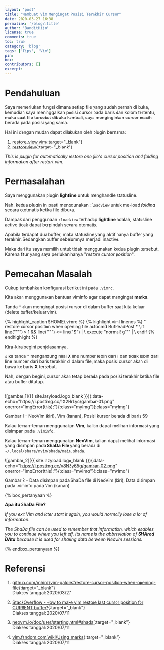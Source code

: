 ```yaml
---
layout: 'post'
title: "Membuat Vim Mengingat Posisi Terakhir Cursor"
date: 2020-03-27 16:38
permalink: '/blog/:title'
author: 'BanditHijo'
license: true
comments: true
toc: true
category: 'blog'
tags: ['Tips', 'Vim']
pin:
hot:
contributors: []
excerpt:
---
```


<!-- BANNER OF THE POST -->
<!-- <img class="post&#45;body&#45;img" src="{{ site.lazyload.logo_blank_banner }}" data&#45;echo="#" alt="banner"> -->

# Pendahuluan

Saya memerlukan fungsi dimana setiap file yang sudah pernah di buka, kemudian saya meninggalkan posisi cursor pada baris dan kolom tertentu, maka saat file tersebut dibuka kembali, saya menginginkan cursor masih berada pada posisi yang sama.

Hal ini dengan mudah dapat dilakukan oleh plugin bernama:

1. [restore_view.vim](https://github.com/vim-scripts/restore_view.vim){:target="_blank"}
2. [restoreview](https://github.com/senderle/restoreview){:target="_blank"}

*This is plugin for automatically restore one file's cursor position and folding information after restart vim.*

# Permasalahan

Saya menggunakan plugin **lightline** untuk menghandle statusline.

Nah, kedua plugin ini pasti menggunakan `:loadview` untuk me-load *folding* secara ototmatis ketika file dibuka.

Dampak dari penggunaan `:loadview` terhadap **lightline** adalah, statusline active tidak dapat berpindah secara otomatis.

Apabila terdapat dua buffer, maka statusline yang aktif hanya buffer yang terakhir. Sedangkan buffer sebelumnya menjadi inactive.

Maka dari itu saya memilih untuk tidak menggunakan kedua plugin tersebut. Karena fitur yang saya perlukan hanya "*restore cursor position*".

# Pemecahan Masalah

Cukup tambahkan konfigurasi berikut ini pada `.vimrc`.

Kita akan menggunakan bantuan viminfo agar dapat mengingat **marks**.

Tanda `"` akan mengingat posisi cursor di dalam buffer saat kita keluar (delete buffer/keluar vim).

{% highlight_caption $HOME/.vimrc %}
{% highlight viml linenos %}
" restore cursor position when opening file
autocmd BufReadPost *
    \ if line("'\"") > 1 && line("'\"") <= line("$") |
    \   execute "normal! g`\"" |
    \ endif
{% endhighlight %}

Kira-kira begini penjelasannya,

Jika tanda `"` mengandung nilai **X** line number lebih dari 1 dan tidak lebih dari line number dari baris terakhir di dalam file, maka posisi cursor akan di bawa ke baris **X** tersebut.

Nah, dengan begini, cursor akan tetap berada pada posisi terakhir ketika file atau buffer ditutup.

<br>
![gambar_1]({{ site.lazyload.logo_blank }}){:data-echo="https://i.postimg.cc/1X2HrLyc/gambar-01.png" onerror="imgError(this);"}{:class="myImg"}{:class="myImg"}
<p class="img-caption">Gambar 1 - NeoVim (kiri), Vim (kanan), Posisi kursor berada di baris 59</p>

Kalau teman-teman menggunakan **Vim**, kalian dapat melihan informasi yang disimpan pada `.viminfo`.

Kalau teman-teman menggunakan **NeoVim**, kalian dapat melihat informasi yang disimpan pada **ShaDa File** yang berada di `~/.local/share/nvim/shada/main.shada`.

![gambar_2]({{ site.lazyload.logo_blank }}){:data-echo="https://i.postimg.cc/v8N3y65g/gambar-02.png" onerror="imgError(this);"}{:class="myImg"}{:class="myImg"}
<p class="img-caption">Gambar 2 - Data disimpan pada ShaDa file di NeoVim (kiri), Data disimpan pada .viminfo pada Vim (kanan)</p>

{% box_pertanyaan %}
<p><b>Apa itu ShaDa File?</b></p>
<p><i>If you exit Vim and later start it again, you would normally lose a lot of information</i>.</p>
<p><i>The ShaDa file can be used to remember that information, which enables you to continue where you left off.  Its name is the abbreviation of <b>SHAred DAta</b> because it is used for sharing data between Neovim sessions</i>.</p>
{% endbox_pertanyaan %}







# Referensi

1. [github.com/mhinz/vim-galore#restore-cursor-position-when-opening-file](https://github.com/mhinz/vim-galore#restore-cursor-position-when-opening-file){:target="_blank"}
<br>Diakses tanggal: 2020/03/27

2. [StackOverflow - How to make vim restore last cursor position for CURRENT buffer?](https://stackoverflow.com/a/57261040/4862516){:target="_blank"}
<br>Diakses tanggal: 2020/07/11

3. [neovim.io/doc/user/starting.html#shada](https://neovim.io/doc/user/starting.html#shada){:target="_blank"}
<br>Diakses tanggal: 2020/07/11

4. [vim.fandom.com/wiki/Using_marks](https://vim.fandom.com/wiki/Using_marks){:target="_blank"}
<br>Diakses tanggal: 2020/07/11
